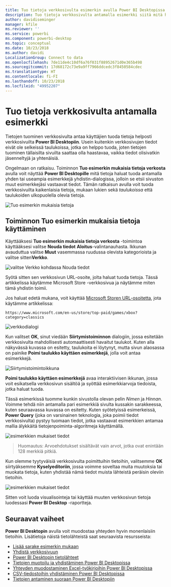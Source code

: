 ```yaml
---
title: Tuo tietoja verkkosivulta esimerkin avulla Power BI Desktopissa
description: Tuo tietoja verkkosivulta antamalla esimerkki siitä mitä haluat tuoda
author: davidiseminger
manager: kfile
ms.reviewer: ''
ms.service: powerbi
ms.component: powerbi-desktop
ms.topic: conceptual
ms.date: 10/23/2018
ms.author: davidi
LocalizationGroup: Connect to data
ms.openlocfilehash: 7de11de4c10df6a76f031f88952671d0e365b498
ms.sourcegitcommit: 17d68172c73e9a9ff7966ddcedc3f8450584cdec
ms.translationtype: HT
ms.contentlocale: fi-FI
ms.lasthandoff: 10/23/2018
ms.locfileid: "49952207"
---
```

# <a name="get-data-from-a-web-page-by-providing-an-example"></a>Tuo tietoja verkkosivulta antamalla esimerkki

Tietojen tuominen verkkosivulta antaa käyttäjien tuoda tietoja helposti verkkosivuilta **Power BI Desktopiin**. Usein kuitenkin verkkosivujen tiedot eivät ole selkeissä taulukoissa, jotka on helppo tuoda, joten tietojen tuominen tällaisilta sivuilta saattaa olla haastavaa, vaikka tiedot olisivatkin jäsenneltyjä ja yhtenäisiä. 

Ongelmaan on ratkaisu. Toiminnon **Tuo esimerkin mukaisia tietoja verkosta** avulla voit näyttää **Power BI Desktopille** mitä tietoja haluat tuoda antamalla yhden tai useampia esimerkkejä yhdistin-dialogissa, jolloin se etsii sivuston muut esimerkkejäsi vastaavat tiedot. Tämän ratkaisun avulla voit tuoda verkkosivuilta kaikenlaisia tietoja, mukaan lukien sekä *taulukoissa* että taulukoiden ulkopuolella olevia tietoja. 

![Tuo esimerkin mukaisia tietoja](media/desktop-connect-to-web-by-example/web-by-example_01.png)



## <a name="using-get-data-from-web-by-example"></a>Toiminnon Tuo esimerkin mukaisia tietoja käyttäminen

Käyttääksesi **Tuo esimerkin mukaisia tietoja verkosta** -toimintoa käyttääksesi valitse **Nouda tiedot** **Aloitus**-valintanauhasta. Ikkunan avauduttua valitse **Muut** vasemmassa ruudussa olevista kategorioista ja valitse sitten**Verkko**.

![valitse Verkko kohdassa Nouda tiedot](media/desktop-connect-to-web-by-example/web-by-example_03.png)

Syötä sitten sen verkkosivun URL-osoite, jolta haluat tuoda tietoja. Tässä artikkelissa käytämme Microsoft Store -verkkosivua ja näytämme miten tämä yhdistin toimii. 

Jos haluat edetä mukana, voit käyttää [Microsoft Storen URL-osoitetta](https://www.microsoft.com/en-us/store/top-paid/games/xbox?category=classics), jota käytämme artikkelissa:

    https://www.microsoft.com/en-us/store/top-paid/games/xbox?category=classics

![verkkodialogi](media/desktop-connect-to-web-by-example/web-by-example_04.png)

Kun valitset **OK**, sinut viedään **Siirtymistoiminnon** dialogiin, jossa esitetään verkkosivulta mahdollisesti automaattisesti havaitut taulukot. Kuten alla näkyvässä kuvassa on esitetty, taulukoita ei löytynyt, mutta sivun alaosassa on painike **Poimi taulukko käyttäen esimerkkejä**, jolla voit antaa esimerkkejä.


![Siirtymistoimintoikkuna](media/desktop-connect-to-web-by-example/web-by-example_05.png)

**Poimi taulukko käyttäen esimerkkejä** avaa interaktiivisen ikkunan, jossa voit esikatsella verkkosivun sisältöä ja syöttää esimerkkiarvoja tiedoista, jotka haluat tuoda. 

Tässä esimerkissä tuomme kunkin sivustolla olevan pelin *Nimen* ja *Hinnan*. Voimme tehdä niin antamalla pari esimerkkiä sivulta kussakin sarakkeessa, kuten seuraavassa kuvassa on esitetty. Kuten syötetyissä esimerkeissä, **Power Query** (joka on varsinainen teknologia, joka poimii tiedot verkkosivulta) pystyy tuomaan tiedot, jotka vastaavat esimerkkien antamaa mallia älykkäitä tietojenpoiminta-algoritmeja käyttämällä.

![esimerkkien mukaiset tiedot](media/desktop-connect-to-web-by-example/web-by-example_06.png)

> Huomautus: Arvoehdotukset sisältävät vain arvot, jotka ovat enintään 128 merkkiä pitkiä.

Kun olemme tyytyväisiä verkkosivulta poimittuihin tietoihin, valitsemme **OK** siirtyäksemme **Kyselyeditoriin**, jossa voimme soveltaa muita muutoksia tai muokata tietoja, kuten yhdistää nämä tiedot muista lähteistä peräisin oleviin tietoihin.

![esimerkkien mukaiset tiedot](media/desktop-connect-to-web-by-example/web-by-example_07.png)

Sitten voit luoda visualisointeja tai käyttää muuten verkkosivun tietoja luodessasi **Power BI Desktop** -raportteja.


## <a name="next-steps"></a>Seuraavat vaiheet
**Power BI Desktopin** avulla voit muodostaa yhteyden hyvin monenlaisiin tietoihin. Lisätietoja näistä tietolähteistä saat seuraavista resursseista:

* [Lisää sarake esimerkin mukaan](desktop-add-column-from-example.md)
* [Yhdistä verkkosivuun](desktop-connect-to-web.md)
* [Power BI Desktopin tietolähteet](desktop-data-sources.md)
* [Tietojen muotoilu ja yhdistäminen Power BI Desktopissa](desktop-shape-and-combine-data.md)
* [Yhteyden muodostaminen Excel-työkirjoihin Power BI Desktopissa](desktop-connect-excel.md)   
* [CSV-tiedostoihin yhdistäminen Power BI Desktopissa](desktop-connect-csv.md)   
* [Tietojen antaminen suoraan Power BI Desktopiin](desktop-enter-data-directly-into-desktop.md)   

